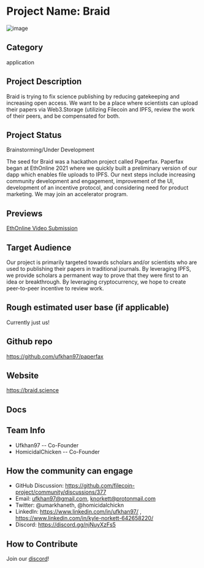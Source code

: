 
# Project Name: Braid
![image](https://user-images.githubusercontent.com/43886242/141393427-42887107-848c-4ede-a11e-24de8e357e0e.png)


## Category 
application

## Project Description
Braid is trying to fix science publishing by reducing gatekeeping and increasing open access. 
We want to be a place where scientists can upload their papers via Web3.Storage (utilizing Filecoin and IPFS, review the work of their peers, and be compensated for both.

## Project Status
Brainstorming/Under Development

The seed for Braid was a hackathon project called Paperfax. Paperfax began at EthOnline 2021 where we quickly built a preliminary version of our dapp which enables file uploads to IPFS.
Our next steps include increasing community development and engagement, improvement of the UI, development of an incentive protocol, and considering need for product marketing. 
We may join an accelerator program. 

## Previews
[EthOnline Video Submission](https://showcase.ethglobal.com/ethonline2021/paperfax)

## Target Audience
Our project is primarily targeted towards scholars and/or scientists who are used to publishing their papers in traditional journals. 
By leveraging IPFS, we provide scholars a permanent way to prove that they were first to an idea or breakthrough. 
By leveraging cryptocurrency, we hope to create peer-to-peer incentive to review work. 


## Rough estimated user base (if applicable)
Currently just us!

## Github repo
https://github.com/ufkhan97/paperfax 

## Website
https://braid.science

## Docs
<!--Including a link to your project docs!-->

## Team Info
- Ufkhan97 -- Co-Founder 
- HomicidalChicken -- Co-Founder 


## How the community can engage
+ GitHub Discussion: https://github.com/filecoin-project/community/discussions/377 
+ Email:  ufkhan97@gmail.com, knorkett@protonmail.com
+ Twitter:  @umarkhaneth, @homicidalchickn 
+ LinkedIn: https://www.linkedin.com/in/ufkhan97/ , https://www.linkedin.com/in/kyle-norkett-642658220/
+ Discord:  https://discord.gg/njNuyXzFs5

## How to Contribute
Join our [discord](https://discord.gg/njNuyXzFs5)! 
